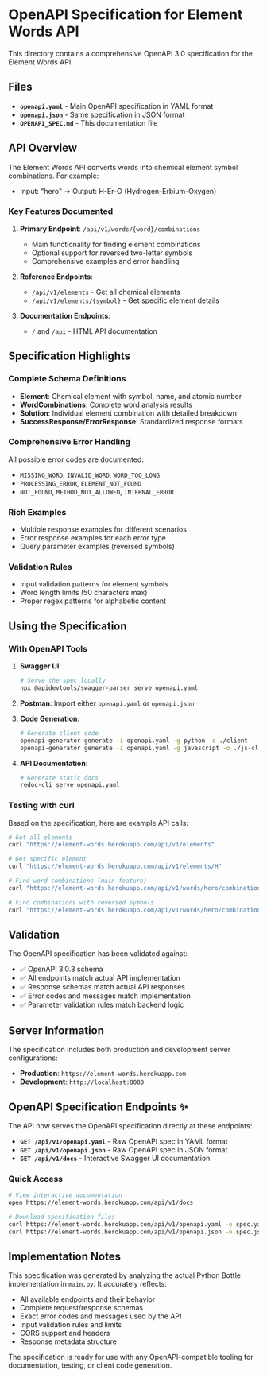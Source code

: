 # OpenAPI Specification for Element Words API

This directory contains a comprehensive OpenAPI 3.0 specification for the Element Words API.

## Files

- **`openapi.yaml`** - Main OpenAPI specification in YAML format
- **`openapi.json`** - Same specification in JSON format
- **`OPENAPI_SPEC.md`** - This documentation file

## API Overview

The Element Words API converts words into chemical element symbol combinations. For example:
- Input: "hero" → Output: H-Er-O (Hydrogen-Erbium-Oxygen)

### Key Features Documented

1. **Primary Endpoint**: `/api/v1/words/{word}/combinations`
   - Main functionality for finding element combinations
   - Optional support for reversed two-letter symbols
   - Comprehensive examples and error handling

2. **Reference Endpoints**: 
   - `/api/v1/elements` - Get all chemical elements
   - `/api/v1/elements/{symbol}` - Get specific element details

3. **Documentation Endpoints**:
   - `/` and `/api` - HTML API documentation

## Specification Highlights

### Complete Schema Definitions
- **Element**: Chemical element with symbol, name, and atomic number
- **WordCombinations**: Complete word analysis results
- **Solution**: Individual element combination with detailed breakdown
- **SuccessResponse/ErrorResponse**: Standardized response formats

### Comprehensive Error Handling
All possible error codes are documented:
- `MISSING_WORD`, `INVALID_WORD`, `WORD_TOO_LONG`
- `PROCESSING_ERROR`, `ELEMENT_NOT_FOUND`
- `NOT_FOUND`, `METHOD_NOT_ALLOWED`, `INTERNAL_ERROR`

### Rich Examples
- Multiple response examples for different scenarios
- Error response examples for each error type
- Query parameter examples (reversed symbols)

### Validation Rules
- Input validation patterns for element symbols
- Word length limits (50 characters max)
- Proper regex patterns for alphabetic content

## Using the Specification

### With OpenAPI Tools

1. **Swagger UI**: 
   ```bash
   # Serve the spec locally
   npx @apidevtools/swagger-parser serve openapi.yaml
   ```

2. **Postman**: Import either `openapi.yaml` or `openapi.json`

3. **Code Generation**:
   ```bash
   # Generate client code
   openapi-generator generate -i openapi.yaml -g python -o ./client
   openapi-generator generate -i openapi.yaml -g javascript -o ./js-client
   ```

4. **API Documentation**:
   ```bash
   # Generate static docs
   redoc-cli serve openapi.yaml
   ```

### Testing with curl

Based on the specification, here are example API calls:

```bash
# Get all elements
curl "https://element-words.herokuapp.com/api/v1/elements"

# Get specific element
curl "https://element-words.herokuapp.com/api/v1/elements/H"

# Find word combinations (main feature)
curl "https://element-words.herokuapp.com/api/v1/words/hero/combinations"

# Find combinations with reversed symbols
curl "https://element-words.herokuapp.com/api/v1/words/hero/combinations?allow_reversed_symbols=true"
```

## Validation

The OpenAPI specification has been validated against:
- ✅ OpenAPI 3.0.3 schema
- ✅ All endpoints match actual API implementation
- ✅ Response schemas match actual API responses
- ✅ Error codes and messages match implementation
- ✅ Parameter validation rules match backend logic

## Server Information

The specification includes both production and development server configurations:
- **Production**: `https://element-words.herokuapp.com`
- **Development**: `http://localhost:8080`

## OpenAPI Specification Endpoints ✨

The API now serves the OpenAPI specification directly at these endpoints:

- **`GET /api/v1/openapi.yaml`** - Raw OpenAPI spec in YAML format
- **`GET /api/v1/openapi.json`** - Raw OpenAPI spec in JSON format  
- **`GET /api/v1/docs`** - Interactive Swagger UI documentation

### Quick Access
```bash
# View interactive documentation
open https://element-words.herokuapp.com/api/v1/docs

# Download specification files
curl https://element-words.herokuapp.com/api/v1/openapi.yaml -o spec.yaml
curl https://element-words.herokuapp.com/api/v1/openapi.json -o spec.json
```

## Implementation Notes

This specification was generated by analyzing the actual Python Bottle implementation in `main.py`. It accurately reflects:

- All available endpoints and their behavior
- Complete request/response schemas
- Exact error codes and messages used by the API
- Input validation rules and limits
- CORS support and headers
- Response metadata structure

The specification is ready for use with any OpenAPI-compatible tooling for documentation, testing, or client code generation.